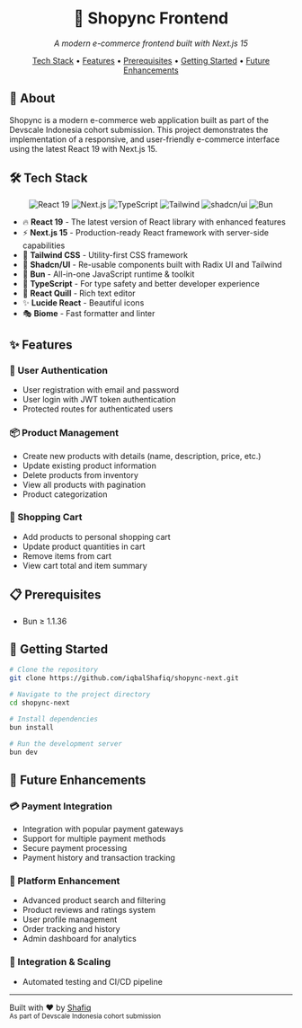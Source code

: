 <div align="center">
  <h1>🛒 Shopync Frontend</h1>
  <p><i>A modern e-commerce frontend built with Next.js 15</i></p>

  <p>
    <a href="#tech-stack">Tech Stack</a> •
    <a href="#features">Features</a> •
    <a href="#prerequisites">Prerequisites</a> •
    <a href="#getting-started">Getting Started</a> •
    <a href="#future-enhancements">Future Enhancements</a>
  </p>
</div>

<div id="about">
  <h2>📝 About</h2>
  <p>
    Shopync is a modern e-commerce web application built as part of the Devscale Indonesia cohort submission. This project demonstrates the implementation of a responsive, and user-friendly e-commerce interface using the latest React 19 with Next.js 15.
  </p>
</div>

<div id="tech-stack">
  <h2>🛠️ Tech Stack</h2>
  <p align="center">
    <img src="https://img.shields.io/badge/React-19.0.0-61DAFB?style=for-the-badge&logo=react&logoColor=white" alt="React 19" />
    <img src="https://img.shields.io/badge/Next.js%2015-black?style=for-the-badge&logo=next.js&logoColor=white" alt="Next.js"/>
    <img src="https://img.shields.io/badge/TypeScript-007ACC?style=for-the-badge&logo=typescript&logoColor=white" alt="TypeScript"/>
    <img src="https://img.shields.io/badge/Tailwind%20CSS-38B2AC?style=for-the-badge&logo=tailwind-css&logoColor=white" alt="Tailwind"/>
    <img src="https://img.shields.io/badge/shadcn%2Fui-000000?style=for-the-badge&logo=shadcnui&logoColor=white" alt="shadcn/ui"/>
    <img src="https://img.shields.io/badge/Bun-000000?style=for-the-badge&logo=bun&logoColor=white" alt="Bun"/>
  </p>

  <ul>
    <li>🔥 <strong>React 19</strong> - The latest version of React library with enhanced features</li>
    <li>⚡ <strong>Next.js 15</strong> - Production-ready React framework with server-side capabilities</li>
    <li>🎨 <strong>Tailwind CSS</strong> - Utility-first CSS framework</li>
    <li>🎯 <strong>Shadcn/UI</strong> - Re-usable components built with Radix UI and Tailwind</li>
    <li>🚀 <strong>Bun</strong> - All-in-one JavaScript runtime & toolkit</li>
    <li>📘 <strong>TypeScript</strong> - For type safety and better developer experience</li>
    <li>📝 <strong>React Quill</strong> - Rich text editor</li>
    <li>✨ <strong>Lucide React</strong> - Beautiful icons</li>
    <li>🎭 <strong>Biome</strong> - Fast formatter and linter</li>
  </ul>
</div>

<div id="features">
  <h2>✨ Features</h2>
  
  <h3>🔐 User Authentication</h3>
  <ul>
    <li>User registration with email and password</li>
    <li>User login with JWT token authentication</li>
    <li>Protected routes for authenticated users</li>
  </ul>

  <h3>📦 Product Management</h3>
  <ul>
    <li>Create new products with details (name, description, price, etc.)</li>
    <li>Update existing product information</li>
    <li>Delete products from inventory</li>
    <li>View all products with pagination</li>
    <li>Product categorization</li>
  </ul>

  <h3>🛒 Shopping Cart</h3>
  <ul>
    <li>Add products to personal shopping cart</li>
    <li>Update product quantities in cart</li>
    <li>Remove items from cart</li>
    <li>View cart total and item summary</li>
  </ul>
</div>

<div id="prerequisites">
  <h2>📋 Prerequisites</h2>
  <ul>
    <li>Bun ≥ 1.1.36</li>
  </ul>
</div>

<div id="getting-started">
  <h2>🚀 Getting Started</h2>

  ```bash
  # Clone the repository
  git clone https://github.com/iqbalShafiq/shopync-next.git

  # Navigate to the project directory
  cd shopync-next

  # Install dependencies
  bun install

  # Run the development server
  bun dev
  ```
</div>

<div id="future-enhancements">
  <h2>🔮 Future Enhancements</h2>
  
  <h3>💳 Payment Integration</h3>
  <ul>
    <li>Integration with popular payment gateways</li>
    <li>Support for multiple payment methods</li>
    <li>Secure payment processing</li>
    <li>Payment history and transaction tracking</li>
  </ul>

  <h3>🚀 Platform Enhancement</h3>
  <ul>
    <li>Advanced product search and filtering</li>
    <li>Product reviews and ratings system</li>
    <li>User profile management</li>
    <li>Order tracking and history</li>
    <li>Admin dashboard for analytics</li>
  </ul>

  <h3>📱 Integration & Scaling</h3>
  <ul>
    <li>Automated testing and CI/CD pipeline</li>
  </ul>
</div>

<div id="footer">
  <hr>

  <p align="left">
    Built with ❤️ by <a href="https://github.com/iqbalShafiq">Shafiq</a>
    <br>
    <sub>As part of Devscale Indonesia cohort submission</sub>
  </p>
</div>

